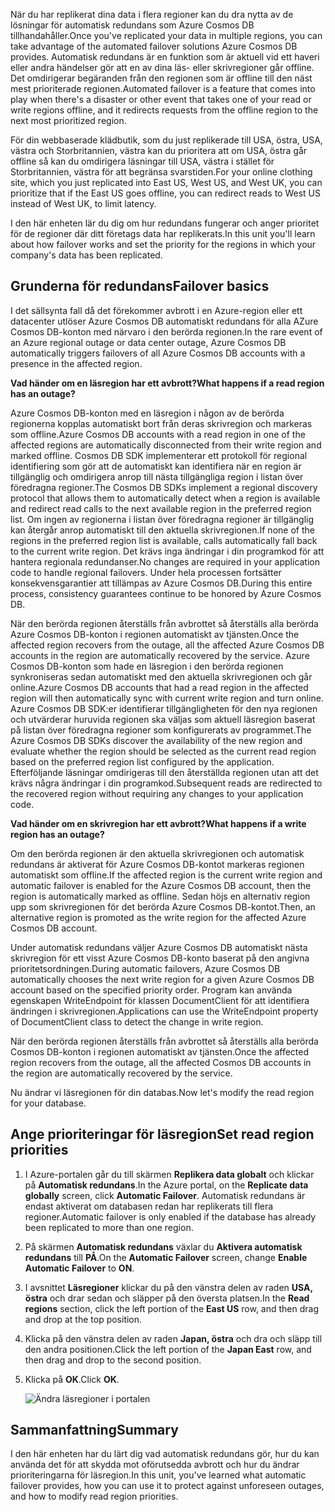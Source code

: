 <span data-ttu-id="e2cc6-101">När du har replikerat dina data i flera regioner kan du dra nytta av de lösningar för automatisk redundans som Azure Cosmos DB tillhandahåller.</span><span class="sxs-lookup"><span data-stu-id="e2cc6-101">Once you've replicated your data in multiple regions, you can take advantage of the automated failover solutions Azure Cosmos DB provides.</span></span> <span data-ttu-id="e2cc6-102">Automatisk redundans är en funktion som är aktuell vid ett haveri eller andra händelser gör att en av dina läs- eller skrivregioner går offline. Det omdirigerar begäranden från den regionen som är offline till den näst mest prioriterade regionen.</span><span class="sxs-lookup"><span data-stu-id="e2cc6-102">Automated failover is a feature that comes into play when there's a disaster or other event that takes one of your read or write regions offline, and it redirects requests from the offline region to the next most prioritized region.</span></span> 

<span data-ttu-id="e2cc6-103">För din webbaserade klädbutik, som du just replikerade till USA, östra, USA, västra och Storbritannien, västra kan du prioritera att om USA, östra går offline så kan du omdirigera läsningar till USA, västra i stället för Storbritannien, västra för att begränsa svarstiden.</span><span class="sxs-lookup"><span data-stu-id="e2cc6-103">For your online clothing site, which you just replicated into East US, West US, and West UK, you can prioritize that if the East US goes offline, you can redirect reads to West US instead of West UK, to limit latency.</span></span> 

<span data-ttu-id="e2cc6-104">I den här enheten lär du dig om hur redundans fungerar och anger prioritet för de regioner där ditt företags data har replikerats.</span><span class="sxs-lookup"><span data-stu-id="e2cc6-104">In this unit you'll learn about how failover works and set the priority for the regions in which your company's data has been replicated.</span></span>

## <a name="failover-basics"></a><span data-ttu-id="e2cc6-105">Grunderna för redundans</span><span class="sxs-lookup"><span data-stu-id="e2cc6-105">Failover basics</span></span>

<span data-ttu-id="e2cc6-106">I det sällsynta fall då det förekommer avbrott i en Azure-region eller ett datacenter utlöser Azure Cosmos DB automatiskt redundans för alla AZure Cosmos DB-konton med närvaro i den berörda regionen.</span><span class="sxs-lookup"><span data-stu-id="e2cc6-106">In the rare event of an Azure regional outage or data center outage, Azure Cosmos DB automatically triggers failovers of all Azure Cosmos DB accounts with a presence in the affected region.</span></span>

<span data-ttu-id="e2cc6-107">**Vad händer om en läsregion har ett avbrott?**</span><span class="sxs-lookup"><span data-stu-id="e2cc6-107">**What happens if a read region has an outage?**</span></span>

<span data-ttu-id="e2cc6-108">Azure Cosmos DB-konton med en läsregion i någon av de berörda regionerna kopplas automatiskt bort från deras skrivregion och markeras som offline.</span><span class="sxs-lookup"><span data-stu-id="e2cc6-108">Azure Cosmos DB accounts with a read region in one of the affected regions are automatically disconnected from their write region and marked offline.</span></span> <span data-ttu-id="e2cc6-109">Cosmos DB SDK implementerar ett protokoll för regional identifiering som gör att de automatiskt kan identifiera när en region är tillgänglig och omdirigera anrop till nästa tillgängliga region i listan över föredragna regioner.</span><span class="sxs-lookup"><span data-stu-id="e2cc6-109">The Cosmos DB SDKs implement a regional discovery protocol that allows them to automatically detect when a region is available and redirect read calls to the next available region in the preferred region list.</span></span> <span data-ttu-id="e2cc6-110">Om ingen av regionerna i listan över föredragna regioner är tillgänglig kan återgår anrop automatiskt till den aktuella skrivregionen.</span><span class="sxs-lookup"><span data-stu-id="e2cc6-110">If none of the regions in the preferred region list is available, calls automatically fall back to the current write region.</span></span> <span data-ttu-id="e2cc6-111">Det krävs inga ändringar i din programkod för att hantera regionala redundanser.</span><span class="sxs-lookup"><span data-stu-id="e2cc6-111">No changes are required in your application code to handle regional failovers.</span></span> <span data-ttu-id="e2cc6-112">Under hela processen fortsätter konsekvensgarantier att tillämpas av Azure Cosmos DB.</span><span class="sxs-lookup"><span data-stu-id="e2cc6-112">During this entire process, consistency guarantees continue to be honored by Azure Cosmos DB.</span></span>

<span data-ttu-id="e2cc6-113">När den berörda regionen återställs från avbrottet så återställs alla berörda Azure Cosmos DB-konton i regionen automatiskt av tjänsten.</span><span class="sxs-lookup"><span data-stu-id="e2cc6-113">Once the affected region recovers from the outage, all the affected Azure Cosmos DB accounts in the region are automatically recovered by the service.</span></span> <span data-ttu-id="e2cc6-114">Azure Cosmos DB-konton som hade en läsregion i den berörda regionen synkroniseras sedan automatiskt med den aktuella skrivregionen och går online.</span><span class="sxs-lookup"><span data-stu-id="e2cc6-114">Azure Cosmos DB accounts that had a read region in the affected region will then automatically sync with current write region and turn online.</span></span> <span data-ttu-id="e2cc6-115">Azure Cosmos DB SDK:er identifierar tillgängligheten för den nya regionen och utvärderar huruvida regionen ska väljas som aktuell läsregion baserat på listan över föredragna regioner som konfigurerats av programmet.</span><span class="sxs-lookup"><span data-stu-id="e2cc6-115">The Azure Cosmos DB SDKs discover the availability of the new region and evaluate whether the region should be selected as the current read region based on the preferred region list configured by the application.</span></span> <span data-ttu-id="e2cc6-116">Efterföljande läsningar omdirigeras till den återställda regionen utan att det krävs några ändringar i din programkod.</span><span class="sxs-lookup"><span data-stu-id="e2cc6-116">Subsequent reads are redirected to the recovered region without requiring any changes to your application code.</span></span>

<span data-ttu-id="e2cc6-117">**Vad händer om en skrivregion har ett avbrott?**</span><span class="sxs-lookup"><span data-stu-id="e2cc6-117">**What happens if a write region has an outage?**</span></span>

<span data-ttu-id="e2cc6-118">Om den berörda regionen är den aktuella skrivregionen och automatisk redundans är aktiverat för Azure Cosmos DB-kontot markeras regionen automatiskt som offline.</span><span class="sxs-lookup"><span data-stu-id="e2cc6-118">If the affected region is the current write region and automatic failover is enabled for the Azure Cosmos DB account, then the region is automatically marked as offline.</span></span> <span data-ttu-id="e2cc6-119">Sedan höjs en alternativ region upp som skrivregionen för det berörda Azure Cosmos DB-kontot.</span><span class="sxs-lookup"><span data-stu-id="e2cc6-119">Then, an alternative region is promoted as the write region for the affected Azure Cosmos DB account.</span></span>

<span data-ttu-id="e2cc6-120">Under automatisk redundans väljer Azure Cosmos DB automatiskt nästa skrivregion för ett visst Azure Cosmos DB-konto baserat på den angivna prioritetsordningen.</span><span class="sxs-lookup"><span data-stu-id="e2cc6-120">During automatic failovers, Azure Cosmos DB automatically chooses the next write region for a given Azure Cosmos DB account based on the specified priority order.</span></span> <span data-ttu-id="e2cc6-121">Program kan använda egenskapen WriteEndpoint för klassen DocumentClient för att identifiera ändringen i skrivregionen.</span><span class="sxs-lookup"><span data-stu-id="e2cc6-121">Applications can use the WriteEndpoint property of DocumentClient class to detect the change in write region.</span></span>

<span data-ttu-id="e2cc6-122">När den berörda regionen återställs från avbrottet så återställs alla berörda Cosmos DB-konton i regionen automatiskt av tjänsten.</span><span class="sxs-lookup"><span data-stu-id="e2cc6-122">Once the affected region recovers from the outage, all the affected Cosmos DB accounts in the region are automatically recovered by the service.</span></span>

<span data-ttu-id="e2cc6-123">Nu ändrar vi läsregionen för din databas.</span><span class="sxs-lookup"><span data-stu-id="e2cc6-123">Now let's modify the read region for your database.</span></span>

## <a name="set-read-region-priorities"></a><span data-ttu-id="e2cc6-124">Ange prioriteringar för läsregion</span><span class="sxs-lookup"><span data-stu-id="e2cc6-124">Set read region priorities</span></span>

1. <span data-ttu-id="e2cc6-125">I Azure-portalen går du till skärmen **Replikera data globalt** och klickar på **Automatisk redundans**.</span><span class="sxs-lookup"><span data-stu-id="e2cc6-125">In the Azure portal, on the **Replicate data globally** screen, click **Automatic Failover**.</span></span> <span data-ttu-id="e2cc6-126">Automatisk redundans är endast aktiverat om databasen redan har replikerats till flera regioner.</span><span class="sxs-lookup"><span data-stu-id="e2cc6-126">Automatic failover is only enabled if the database has already been replicated to more than one region.</span></span>
2. <span data-ttu-id="e2cc6-127">På skärmen **Automatisk redundans** växlar du **Aktivera automatisk redundans** till **PÅ**.</span><span class="sxs-lookup"><span data-stu-id="e2cc6-127">On the **Automatic Failover** screen, change **Enable Automatic Failover** to **ON**.</span></span>
3. <span data-ttu-id="e2cc6-128">I avsnittet **Läsregioner** klickar du på den vänstra delen av raden **USA, östra** och drar sedan och släpper på den översta platsen.</span><span class="sxs-lookup"><span data-stu-id="e2cc6-128">In the **Read regions** section, click the left portion of the **East US** row, and then drag and drop at the top position.</span></span>
4. <span data-ttu-id="e2cc6-129">Klicka på den vänstra delen av raden **Japan, östra** och dra och släpp till den andra positionen.</span><span class="sxs-lookup"><span data-stu-id="e2cc6-129">Click the left portion of the **Japan East** row, and then drag and drop to the second position.</span></span>
5. <span data-ttu-id="e2cc6-130">Klicka på **OK**.</span><span class="sxs-lookup"><span data-stu-id="e2cc6-130">Click **OK**.</span></span>

    ![Ändra läsregioner i portalen](../media/4-change-priorities/change-read-priorities.gif)

## <a name="summary"></a><span data-ttu-id="e2cc6-132">Sammanfattning</span><span class="sxs-lookup"><span data-stu-id="e2cc6-132">Summary</span></span>

<span data-ttu-id="e2cc6-133">I den här enheten har du lärt dig vad automatisk redundans gör, hur du kan använda det för att skydda mot oförutsedda avbrott och hur du ändrar prioriteringarna för läsregion.</span><span class="sxs-lookup"><span data-stu-id="e2cc6-133">In this unit, you've learned what automatic failover provides, how you can use it to protect against unforeseen outages, and how to modify read region priorities.</span></span>